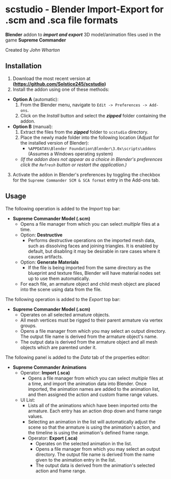 # scstudio - Blender Import-Export for .scm and .sca file formats

__Blender__ addon to ___import and export___ 3D model/animation files used in the game __Supreme Commander__

Created by *John Wharton*

## Installation

1. Download the most recent version at __(https://github.com/Solstice245/scstudio)__
2. Install the addon using one of these methods:
- __Option A__ (automatic):
    1. From the Blender menu, navigate to `Edit -> Preferences -> Add-ons`.
    2. Click on the _Install_ button and select the ___zipped___ folder containing the addon.
- __Option B__ (manual):
    1. Extract the files from the ___zipped___ folder to `scstudio` directory.
    2. Place the newly made folder into the following location (Adjust for the installed version of Blender):
        - `%APPDATA%\Blender Foundation\Blender\3.0x\scripts\addons` (Assumes a Windows operating system)
    - _(If the addon does not appear as a choice in Blender's preferences click the `Refresh` button or restart the application.)_
3. Activate the addon in Blender's preferences by toggling the checkbox for the `Supreme Commander SCM & SCA format` entry in the Add-ons tab.

## Usage

The following operation is added to the _Import_ top bar:
- __Supreme Commander Model (.scm)__
    - Opens a file manager from which you can select _multiple_ files at a time.
    - Option: __Destructive__
        - Performs destructive operations on the imported mesh data, such as dissolving faces and joining triangles. It is enabled by default, but disabling it may be desirable in rare cases where it causes artifacts.
    - Option: __Generate Materials__
        - If the file is being imported from the same directory as the blueprint and texture files, Blender will have material nodes set up to use them automatically.
    - For each file, an armature object and child mesh object are placed into the scene using data from the file.

The following operation is added to the _Export_ top bar:
- __Supreme Commander Model (.scm)__
    - Operates on all selected armature objects.
    - All mesh vertices must be rigged to their parent armature via vertex groups.
    - Opens a file manager from which you may select an output directory. The output file name is derived from the armature object's name.
    - The output data is derived from the armature object and all mesh objects which are parented under it.

The following panel is added to the _Data_ tab of the properties editor:
- __Supreme Commander Animations__
    - Operator: __Import (.sca)__
        - Opens a file manager from which you can select _multiple_ files at a time, and import the animation data into Blender. Once imported, the animation names are added to the animation list, and then assigned the action and custom frame range values.
    - UI List:
        - Lists all of the animations which have been imported onto the armature. Each entry has an action drop down and frame range values.
        - Selecting an animation in the list will automatically adjust the scene so that the armature is using the animation's action, and the timeline is using the animation's defined frame range.
        - Operator: __Export (.sca)__
            - Operates on the selected animation in the list.
            - Opens a file manager from which you may select an output directory. The output file name is derived from the name given to the animation entry in the list.
            - The output data is derived from the animation's selected action and frame range.
